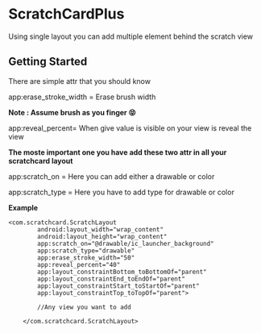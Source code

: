 # ScratchCardPlus
Using single layout you can add multiple element behind the scratch view

## Getting Started

There are simple attr that you should know

app:erase_stroke_width = Erase brush width 

**Note : Assume brush as you finger :stuck_out_tongue_closed_eyes:**

app:reveal_percent= When give value is visible on your view is reveal the view

**The moste important one you have add these two attr in all your scratchcard layout**

app:scratch_on = Here you can add either a drawable or color

app:scratch_type = Here you have to add type for drawable or color


**Example**

```
<com.scratchcard.ScratchLayout
        android:layout_width="wrap_content"
        android:layout_height="wrap_content"
        app:scratch_on="@drawable/ic_launcher_background"
        app:scratch_type="drawable"
        app:erase_stroke_width="50"
        app:reveal_percent="40"
        app:layout_constraintBottom_toBottomOf="parent"
        app:layout_constraintEnd_toEndOf="parent"
        app:layout_constraintStart_toStartOf="parent"
        app:layout_constraintTop_toTopOf="parent">
        
        //Any view you want to add

    </com.scratchcard.ScratchLayout>
    

